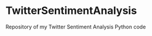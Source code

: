 TwitterSentimentAnalysis
========================

Repository of my Twitter Sentiment Analysis Python code
